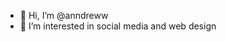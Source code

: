 - 👋 Hi, I’m @anndreww
- 👀 I’m interested in social media and web design

<!---
anndreww/anndreww is a ✨ special ✨ repository because its `README.md` (this file) appears on your GitHub profile.
You can click the Preview link to take a look at your changes.
--->
